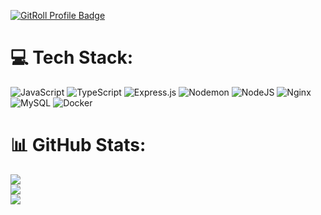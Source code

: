 <a href="https://gitroll.io/profile/uijDTygE7SScqxgrJJ94NmOFfWB73" target="_blank"><img src="https://gitroll.io/api/badges/profiles/v1/uijDTygE7SScqxgrJJ94NmOFfWB73" alt="GitRoll Profile Badge"/></a>

# 💻 Tech Stack:
![JavaScript](https://img.shields.io/badge/javascript-%23323330.svg?style=for-the-badge&logo=javascript&logoColor=%23F7DF1E) ![TypeScript](https://img.shields.io/badge/typescript-%23007ACC.svg?style=for-the-badge&logo=typescript&logoColor=white) ![Express.js](https://img.shields.io/badge/express.js-%23404d59.svg?style=for-the-badge&logo=express&logoColor=%2361DAFB) ![Nodemon](https://img.shields.io/badge/NODEMON-%23323330.svg?style=for-the-badge&logo=nodemon&logoColor=%BBDEAD) ![NodeJS](https://img.shields.io/badge/node.js-6DA55F?style=for-the-badge&logo=node.js&logoColor=white) ![Nginx](https://img.shields.io/badge/nginx-%23009639.svg?style=for-the-badge&logo=nginx&logoColor=white) ![MySQL](https://img.shields.io/badge/mysql-%2300000f.svg?style=for-the-badge&logo=mysql&logoColor=white) ![Docker](https://img.shields.io/badge/docker-%230db7ed.svg?style=for-the-badge&logo=docker&logoColor=white)
# 📊 GitHub Stats:
![](https://github-readme-stats.vercel.app/api?username=ICEatm&theme=nightowl&hide_border=false&include_all_commits=false&count_private=false)<br/>
![](https://github-readme-streak-stats.herokuapp.com/?user=ICEatm&theme=nightowl&hide_border=false)<br/>
![](https://github-readme-stats.vercel.app/api/top-langs/?username=ICEatm&theme=nightowl&hide_border=false&include_all_commits=false&count_private=false&layout=compact)
